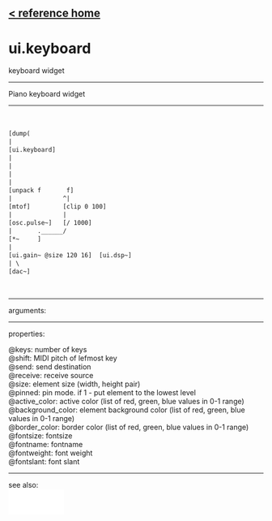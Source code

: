 [< reference home](ceammc_lib.html)
---

# ui.keyboard


keyboard widget

---

Piano keyboard widget<br>


---


```


[dump(
|
[ui.keyboard]
|
|
|
|
[unpack f       f]
|              ^|
[mtof]         [clip 0 100]
|              |
[osc.pulse~]   [/ 1000]
|       .______/
[*~     ]
|
[ui.gain~ @size 120 16]  [ui.dsp~]
| \
[dac~]

            
```

---
arguments:


---
properties:

@keys: number of
            keys<br>
@shift: MIDI pitch
            of lefmost key<br>
@send: send destination<br>
@receive: receive source<br>
@size: element size (width, height
            pair)<br>
@pinned: pin mode. if 1 - put element
            to the lowest level<br>
@active_color: active color (list of
            red, green, blue values in 0-1 range)<br>
@background_color: element
            background color (list of red, green, blue values in 0-1 range)<br>
@border_color: border color (list
            of red, green, blue values in 0-1 range)<br>
@fontsize: 
            fontsize<br>
@fontname: fontname<br>
@fontweight: font
            weight<br>
@fontslant: font
            slant<br>

---
see also:<br>
[![ui.preset](img/object_ui.preset.png)](ui.preset.html)
